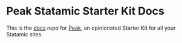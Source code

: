 # Peak Statamic Starter Kit Docs

This is the [docs](https://peak.studio1902.nl) repo for [Peak](https://github.com/studio1902/statamic-peak), an opinionated Starter Kit for all your Statamic sites.
